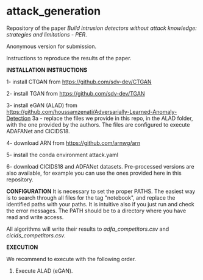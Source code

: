 # attack_generation

Repository of the paper *Build intrusion detectors without attack knowledge: strategies and limitations - PER*.

Anonymous version for submission.

Instructions to reproduce the results of the paper.

**INSTALLATION INSTRUCTIONS**

1- install CTGAN from https://github.com/sdv-dev/CTGAN

2- install TGAN from https://github.com/sdv-dev/TGAN

3- install eGAN (ALAD) from https://github.com/houssamzenati/Adversarially-Learned-Anomaly-Detection
3a - replace the files we provide in this repo, in the ALAD folder, with the one provided by the authors. The files are configured to execute ADAFANet and CICIDS18.

4- download ARN from https://github.com/arnwg/arn

5- install the conda environment attack.yaml

6- download CICIDS18 and ADFANet datasets. Pre-processed versions are also available, for example you can use the ones provided here in this repository.

**CONFIGURATION**
It is necessary to set the proper PATHS. The easiest way is to search through all files for the tag "notebook", and replace the identified paths with your paths. It is intuitive also if you just run and check the error messages. The PATH should be to a directory where you have read and write access.

All algorithms will write their results to *adfa_competitors.csv* and *cicids_competitors.csv*.

**EXECUTION**

We recommend to execute with the following order.

1. Execute ALAD (eGAN). 

